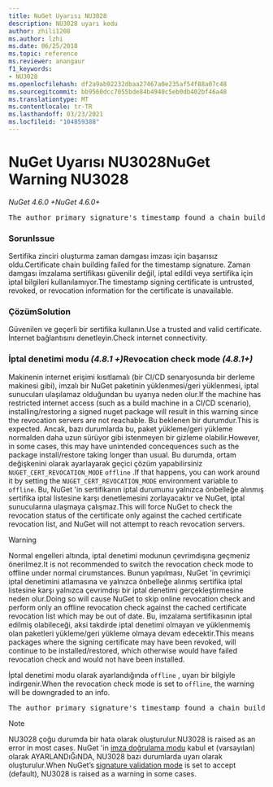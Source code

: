 ```yaml
---
title: NuGet Uyarısı NU3028
description: NU3028 uyarı kodu
author: zhili1208
ms.author: lzhi
ms.date: 06/25/2018
ms.topic: reference
ms.reviewer: anangaur
f1_keywords:
- NU3028
ms.openlocfilehash: df2a9ab92232dbaa27467a0e235af54f88a07c48
ms.sourcegitcommit: bb9560dcc7055bde84b4940c5eb0db402bf46a48
ms.translationtype: MT
ms.contentlocale: tr-TR
ms.lasthandoff: 03/23/2021
ms.locfileid: "104859388"
---
```

# <a name="nuget-warning-nu3028"></a><span data-ttu-id="10b4a-103">NuGet Uyarısı NU3028</span><span class="sxs-lookup"><span data-stu-id="10b4a-103">NuGet Warning NU3028</span></span>

<span data-ttu-id="10b4a-104">*NuGet 4.6.0 +*</span><span class="sxs-lookup"><span data-stu-id="10b4a-104">*NuGet 4.6.0+*</span></span>

<pre>The author primary signature's timestamp found a chain building issue: The revocation function was unable to check revocation because the revocation server could not be reached. For more information, visit https://aka.ms/certificateRevocationMode</pre>

### <a name="issue"></a><span data-ttu-id="10b4a-105">Sorun</span><span class="sxs-lookup"><span data-stu-id="10b4a-105">Issue</span></span>
<span data-ttu-id="10b4a-106">Sertifika zinciri oluşturma zaman damgası imzası için başarısız oldu.</span><span class="sxs-lookup"><span data-stu-id="10b4a-106">Certificate chain building failed for the timestamp signature.</span></span> <span data-ttu-id="10b4a-107">Zaman damgası imzalama sertifikası güvenilir değil, iptal edildi veya sertifika için iptal bilgileri kullanılamıyor.</span><span class="sxs-lookup"><span data-stu-id="10b4a-107">The timestamp signing certificate is untrusted, revoked, or revocation information for the certificate is unavailable.</span></span>

### <a name="solution"></a><span data-ttu-id="10b4a-108">Çözüm</span><span class="sxs-lookup"><span data-stu-id="10b4a-108">Solution</span></span>
<span data-ttu-id="10b4a-109">Güvenilen ve geçerli bir sertifika kullanın.</span><span class="sxs-lookup"><span data-stu-id="10b4a-109">Use a trusted and valid certificate.</span></span> <span data-ttu-id="10b4a-110">İnternet bağlantısını denetleyin.</span><span class="sxs-lookup"><span data-stu-id="10b4a-110">Check internet connectivity.</span></span>

### <a name="revocation-check-mode-481"></a><span data-ttu-id="10b4a-111">İptal denetimi modu *(4.8.1 +)*</span><span class="sxs-lookup"><span data-stu-id="10b4a-111">Revocation check mode *(4.8.1+)*</span></span>
<span data-ttu-id="10b4a-112">Makinenin internet erişimi kısıtlamalı (bir CI/CD senaryosunda bir derleme makinesi gibi), imzalı bir NuGet paketinin yüklenmesi/geri yüklenmesi, iptal sunucuları ulaşılamaz olduğundan bu uyarıya neden olur.</span><span class="sxs-lookup"><span data-stu-id="10b4a-112">If the machine has restricted internet access (such as a build machine in a CI/CD scenario), installing/restoring a signed nuget package will result in this warning since the revocation servers are not reachable.</span></span> <span data-ttu-id="10b4a-113">Bu beklenen bir durumdur.</span><span class="sxs-lookup"><span data-stu-id="10b4a-113">This is expected.</span></span>
<span data-ttu-id="10b4a-114">Ancak, bazı durumlarda bu, paket yükleme/geri yükleme normalden daha uzun sürüyor gibi istenmeyen bir gizleme olabilir.</span><span class="sxs-lookup"><span data-stu-id="10b4a-114">However, in some cases, this may have unintended concequences such as the package install/restore taking longer than usual.</span></span> <span data-ttu-id="10b4a-115">Bu durumda, ortam değişkenini olarak ayarlayarak geçici çözüm yapabilirsiniz `NUGET_CERT_REVOCATION_MODE` `offline` .</span><span class="sxs-lookup"><span data-stu-id="10b4a-115">If that happens, you can work around it by setting the `NUGET_CERT_REVOCATION_MODE` environment variable to `offline`.</span></span> <span data-ttu-id="10b4a-116">Bu, NuGet 'in sertifikanın iptal durumunu yalnızca önbelleğe alınmış sertifika iptal listesine karşı denetlemesini zorlayacaktır ve NuGet, iptal sunucularına ulaşmaya çalışmaz.</span><span class="sxs-lookup"><span data-stu-id="10b4a-116">This will force NuGet to check the revocation status of the certificate only against the cached certificate revocation list, and NuGet will not attempt to reach revocation servers.</span></span>

> [!Warning]
> <span data-ttu-id="10b4a-117">Normal engelleri altında, iptal denetimi modunun çevrimdışına geçmeniz önerilmez.</span><span class="sxs-lookup"><span data-stu-id="10b4a-117">It is not recommended to switch the revocation check mode to offline under normal cirumstances.</span></span> <span data-ttu-id="10b4a-118">Bunun yapılması, NuGet 'in çevrimiçi iptal denetimini atlamasına ve yalnızca önbelleğe alınmış sertifika iptal listesine karşı yalnızca çevrimdışı bir iptal denetimi gerçekleştirmesine neden olur.</span><span class="sxs-lookup"><span data-stu-id="10b4a-118">Doing so will cause NuGet to skip online revocation check and perform only an offline revocation check against the cached certificate revocation list which may be out of date.</span></span> <span data-ttu-id="10b4a-119">Bu, imzalama sertifikasının iptal edilmiş olabileceği, aksi takdirde iptal denetimi olmayan ve yüklenmemiş olan paketleri yükleme/geri yükleme olmaya devam edecektir.</span><span class="sxs-lookup"><span data-stu-id="10b4a-119">This means packages where the signing certificate may have been revoked, will continue to be installed/restored, which otherwise would have failed revocation check and would not have been installed.</span></span>

<span data-ttu-id="10b4a-120">İptal denetimi modu olarak ayarlandığında `offline` , uyarı bir bilgiyle indirgenir.</span><span class="sxs-lookup"><span data-stu-id="10b4a-120">When the revocation check mode is set to `offline`, the warning will be downgraded to an info.</span></span>

<pre>The author primary signature's timestamp found a chain building issue: The revocation function was unable to check revocation because the certificate is not available in the cached certificate revocation list and NUGET_CERT_REVOCATION_MODE environment variable has been set to offline. For more information, visit https://aka.ms/certificateRevocationMode.</pre>

> [!Note]
> <span data-ttu-id="10b4a-121">NU3028 çoğu durumda bir hata olarak oluşturulur.</span><span class="sxs-lookup"><span data-stu-id="10b4a-121">NU3028 is raised as an error in most cases.</span></span> <span data-ttu-id="10b4a-122">NuGet 'in [imza doğrulama modu](../../consume-packages/installing-signed-packages.md#configure-package-signature-requirements) kabul et (varsayılan) olarak AYARLANDıĞıNDA, NU3028 bazı durumlarda uyarı olarak oluşturulur.</span><span class="sxs-lookup"><span data-stu-id="10b4a-122">When NuGet’s [signature validation mode](../../consume-packages/installing-signed-packages.md#configure-package-signature-requirements) is set to accept (default), NU3028 is raised as a warning in some cases.</span></span>
